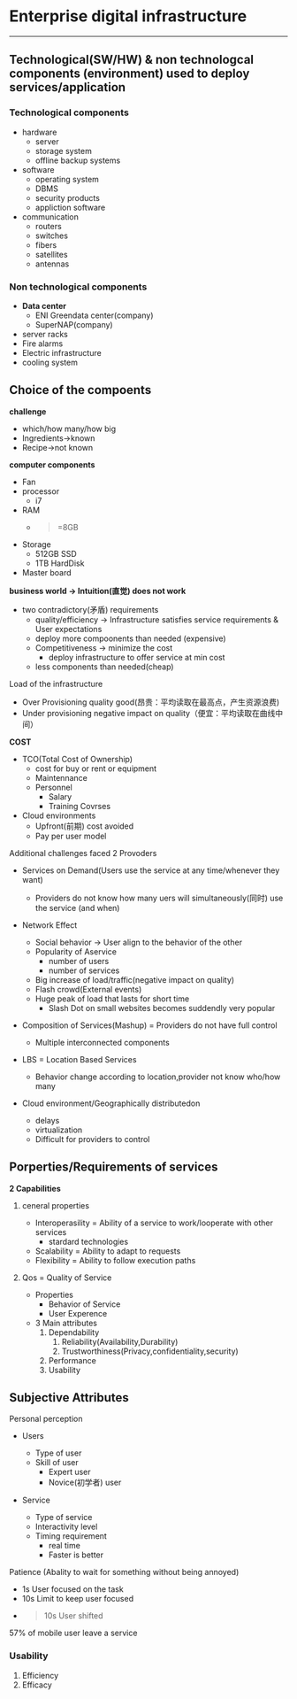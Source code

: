 # Enterprise digital infrastructure
---
## Technological(SW/HW) & non technologcal components (environment) used to deploy services/application

### Technological components

* hardware
	* server
	* storage system
	* offline backup systems
* software
	* operating system
	* DBMS
	* security products
	* appliction software
* communication
	* routers
	* switches
	* fibers
	* satellites
	* antennas

### Non technological components

* **Data center**
	* ENI Greendata center(company)
	* SuperNAP(company)
* server racks
* Fire alarms
* Electric infrastructure
* cooling system

## Choice of the compoents

**challenge**

* which/how many/how big
* Ingredients->known
* Recipe->not known

**computer components**

* Fan
* processor
	* i7
* RAM
	* >=8GB
* Storage
	* 512GB SSD
	* 1TB HardDisk
* Master board

**business world -> Intuition(直觉) does not work**

* two contradictory(矛盾) requirements
	* quality/efficiency -> Infrastructure satisfies service requirements & User expectations
	* deploy more compoonents than needed (expensive)
	* Competitiveness -> minimize the cost
		* deploy infrastructure to offer service at min cost
	* less components than needed(cheap)
	
Load of the infrastructure

* Over Provisioning quality good(昂贵：平均读取在最高点，产生资源浪费)
* Under provisioning negative impact on quality（便宜：平均读取在曲线中间）

**COST**

* TCO(Total Cost of Ownership)
	* cost for buy or rent or equipment
	* Maintennance
	* Personnel
		* Salary
		* Training Covrses
*  Cloud environments
	*  Upfront(前期) cost avoided
	*  Pay per user model

Additional challenges faced 2 Provoders

* Services on Demand(Users use the service at any time/whenever they want) 
	* Providers do not know how many uers will simultaneously(同时) use the service (and when)

* Network Effect

	* Social behavior -> User align to the behavior of the other
	* Popularity of Aservice
		* number of users
		* number of services
	* Big increase of load/traffic(negative impact on quality)
	* Flash crowd(External events)
	* Huge peak of load that lasts for short time
		* Slash Dot on small websites becomes suddendly very popular
* Composition of Services(Mashup) = Providers do not have full control
	* Multiple interconnected components

* LBS = Location Based Services
	* Behavior change according to location,provider not know who/how many 
* Cloud environment/Geographically distributedon
	* delays
	* virtualization
	* Difficult for providers to control

## Porperties/Requirements of services

**2 Capabilities**

1. ceneral properties

	* Interoperasility = Ability of a service to work/looperate with other services
		* stardard technologies
	* Scalability = Ability to adapt to requests
	* Flexibility = Ability to follow execution paths

2. Qos = Quality of Service
	* Properties
		* Behavior of Service
		* User Experence
	* 3 Main attributes
		1. Dependability
			1. Reliability(Availability,Durability)
			2. Trustworthiness(Privacy,confidentiality,security)
		2. Performance
		3. Usability
		
## Subjective Attributes

Personal perception

* Users
	* Type of user
	* Skill of user
		* Expert user
		* Novice(初学者) user

* Service
	* Type of service
	* Interactivity level
	* Timing requirement
		* real time
		* Faster is better
		
Patience (Abality to wait for something without being annoyed)

* 1s User focused on the task
* 10s Limit to keep user focused
* >10s User shifted

57% of mobile user leave a service

### Usability

1. Efficiency
2. Efficacy

